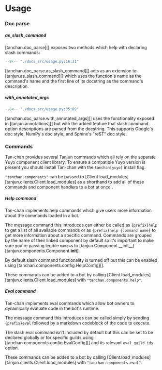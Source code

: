 # Usage

### Doc parse

##### as_slash_command

[tanchan.doc_parse][] exposes two methods which help with declaring slash commands:

```py
--8<-- "./docs_src/usage.py:16:31"
```

[tanchan.doc_parse.as_slash_command][] acts as an extension to [tanjun.as_slash_command][]
which uses the function's name as the command's name and the first line of its docstring
as the command's description.

##### with_annotated_args

```py
--8<-- "./docs_src/usage.py:35:89"
```

[tanchan.doc_parse.with_annotated_args][] uses the functionality exposed in [tanjun.annotations][]
but with the added feature that slash command option descriptions are parsed from the docstring.
This supports Google's doc style, NumPy's doc style, and Sphinx's "reST" doc style.


### Commands

Tan-chan provides several Tanjun commands which all rely on the separate Yuyo
component client library. To ensure a compatible Yuyo version is present you
should install Tan-chan with the `tanchan[yuyo]` install flag.

`"tanchan.components"` can be passed to 
[Client.load_modules][tanjun.clients.Client.load_modules] as a shorthand to
add all of these commands and component handlers to a bot at once .

##### Help command

Tan-chan implements help commands which give users more information about
the commands loaded in a bot.

The message command this introduces can either be called as `{prefix}help` to
get a list of all available commands or as `{prefix}help {command name}` to get
more information about a specific command. Commands are grouped by the name of
their linked component by default so it's important to make sure you're passing
legible `name=`s to
[tanjun.Component.\_\_init\_\_][tanjun.components.Component.__init__].

By default slash command functionality is turned off but this can be enabled
using [tanchan.components.config.HelpConfig][].

These commands can be added to a bot by calling
[Client.load_modules][tanjun.clients.Client.load_modules] with
`"tanchan.components.help"`.

##### Eval command

Tan-chan implements eval commands which allow bot owners to dynamically
evaluate code in the bot's runtime.

The message command this introduces can be called simply by sending
`{prefix}eval` followed by a markdown codeblock of the code to execute.

The slash eval command isn't included by default but this can be set to be
declared globally or for specific guilds using
[tanchan.components.config.EvalConfig][] and its relevant `eval_guild_ids`
option.

These commands can be added to a bot by calling
[Client.load_modules][tanjun.clients.Client.load_modules] with
`"tanchan.components.eval"`.
